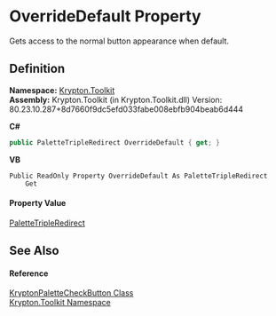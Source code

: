 # OverrideDefault Property


Gets access to the normal button appearance when default.



## Definition
**Namespace:** <a href="79d2eac2-21f4-54ff-7552-b20c33c30600.md">Krypton.Toolkit</a>  
**Assembly:** Krypton.Toolkit (in Krypton.Toolkit.dll) Version: 80.23.10.287+8d7660f9dc5efd033fabe008ebfb904beab6d444

**C#**
``` C#
public PaletteTripleRedirect OverrideDefault { get; }
```
**VB**
``` VB
Public ReadOnly Property OverrideDefault As PaletteTripleRedirect
	Get
```



#### Property Value
<a href="71152bc2-4751-04ec-d520-f317200d79e5.md">PaletteTripleRedirect</a>

## See Also


#### Reference
<a href="e5919dce-ee1c-5b92-483c-a98a544c15d8.md">KryptonPaletteCheckButton Class</a>  
<a href="79d2eac2-21f4-54ff-7552-b20c33c30600.md">Krypton.Toolkit Namespace</a>  
